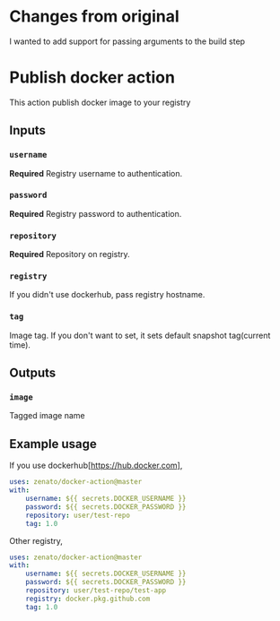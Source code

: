 # Changes from original
I wanted to add support for passing arguments to the build step


# Publish docker action

This action publish docker image to your registry

## Inputs

### `username`
**Required** Registry username to authentication.

### `password`
**Required** Registry password to authentication.

### `repository`
**Required** Repository on registry.

### `registry`
If you didn't use dockerhub, pass registry hostname.

### `tag`
Image tag. If you don't want to set, it sets default snapshot tag(current time).

## Outputs

### `image`
Tagged image name

## Example usage

If you use dockerhub[https://hub.docker.com],
```yaml
uses: zenato/docker-action@master
with:
    username: ${{ secrets.DOCKER_USERNAME }}
    password: ${{ secrets.DOCKER_PASSWORD }}
    repository: user/test-repo
    tag: 1.0
```

Other registry,
```yaml
uses: zenato/docker-action@master
with:
    username: ${{ secrets.DOCKER_USERNAME }}
    password: ${{ secrets.DOCKER_PASSWORD }}
    repository: user/test-repo/test-app
    registry: docker.pkg.github.com
    tag: 1.0
```
